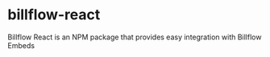 # billflow-react
Billflow React is an NPM package that provides easy integration with Billflow Embeds
